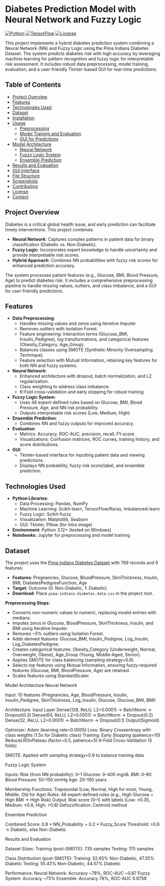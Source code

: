# Diabetes Prediction Model with Neural Network and Fuzzy Logic

[![Python](https://img.shields.io/badge/Python-3.12-blue.svg)](https://www.python.org/)
[![TensorFlow](https://img.shields.io/badge/TensorFlow-2.x-orange.svg)](https://www.tensorflow.org/)
[![License](https://img.shields.io/badge/License-MIT-green.svg)](LICENSE)

This project implements a hybrid diabetes prediction system combining a Neural Network (NN) and Fuzzy Logic using the Pima Indians Diabetes Dataset. The system predicts diabetes risk with high accuracy by leveraging machine learning for pattern recognition and fuzzy logic for interpretable risk assessment. It includes robust data preprocessing, model training, evaluation, and a user-friendly Tkinter-based GUI for real-time predictions.

## Table of Contents
- [Project Overview](#project-overview)
- [Features](#features)
- [Technologies Used](#technologies-used)
- [Dataset](#dataset)
- [Installation](#installation)
- [Usage](#usage)
  - [Preprocessing](#preprocessing)
  - [Model Training and Evaluation](#model-training-and-evaluation)
  - [GUI for Predictions](#gui-for-predictions)
- [Model Architecture](#model-architecture)
  - [Neural Network](#neural-network)
  - [Fuzzy Logic System](#fuzzy-logic-system)
  - [Ensemble Prediction](#ensemble-prediction)
- [Results and Evaluation](#results-and-evaluation)
- [GUI Interface](#gui-interface)
- [File Structure](#file-structure)
- [Screenshots](#screenshots)
- [Contributing](#contributing)
- [License](#license)
- [Contact](#contact)

## Project Overview
Diabetes is a critical global health issue, and early prediction can facilitate timely interventions. This project combines:
- **Neural Network**: Captures complex patterns in patient data for binary classification (Diabetic vs. Non-Diabetic).
- **Fuzzy Logic**: Incorporates expert knowledge to handle uncertainty and provide interpretable risk scores.
- **Hybrid Approach**: Combines NN probabilities with fuzzy risk scores for enhanced prediction accuracy.

The system processes patient features (e.g., Glucose, BMI, Blood Pressure, Age) to predict diabetes risk. It includes a comprehensive preprocessing pipeline to handle missing values, outliers, and class imbalance, and a GUI for user-friendly predictions.


## Features
- **Data Preprocessing**:
  - Handles missing values and zeros using Iterative Imputer.
  - Removes outliers with Isolation Forest.
  - Feature engineering: Interaction terms (Glucose_BMI, Insulin_Pedigree), log transformations, and categorical features (Obesity_Category, Age_Group).
  - Balances classes using SMOTE (Synthetic Minority Oversampling Technique).
  - Feature selection with Mutual Information, retaining key features for both NN and fuzzy systems.
- **Neural Network**:
  - Enhanced architecture with dropout, batch normalization, and L2 regularization.
  - Class weighting to address class imbalance.
  - K-Fold cross-validation and early stopping for robust training.
- **Fuzzy Logic System**:
  - Uses 48 expert-defined rules based on Glucose, BMI, Blood Pressure, Age, and NN risk probability.
  - Outputs interpretable risk scores (Low, Medium, High).
- **Ensemble Prediction**:
  - Combines NN and fuzzy outputs for improved accuracy.
- **Evaluation**:
  - Metrics: Accuracy, ROC-AUC, precision, recall, F1-score.
  - Visualizations: Confusion matrices, ROC curves, training history, and score distributions.
- **GUI**:
  - Tkinter-based interface for inputting patient data and viewing predictions.
  - Displays NN probability, fuzzy risk score/label, and ensemble prediction.

## Technologies Used
- **Python Libraries**:
  - Data Processing: Pandas, NumPy
  - Machine Learning: Scikit-learn, TensorFlow/Keras, Imbalanced-learn
  - Fuzzy Logic: Scikit-fuzzy
  - Visualization: Matplotlib, Seaborn
  - GUI: Tkinter, Pillow (for intro image)
- **Environment**: Python 3.12+ (tested on Windows)
- **Notebooks**: Jupyter for preprocessing and model training

## Dataset
The project uses the [Pima Indians Diabetes Dataset](https://www.kaggle.com/datasets/uciml/pima-indians-diabetes-database) with 769 records and 9 features:
- **Features**: Pregnancies, Glucose, BloodPressure, SkinThickness, Insulin, BMI, DiabetesPedigreeFunction, Age
- **Target**: Outcome (0: Non-Diabetic, 1: Diabetic)
- **Download**: Place `pima-indians-diabetes.data.csv` in the project root.

**Preprocessing Steps**:
- Converts non-numeric values to numeric, replacing invalid entries with medians.
- Imputes zeros in Glucose, BloodPressure, SkinThickness, Insulin, and BMI using Iterative Imputer.
- Removes ~5% outliers using Isolation Forest.
- Adds derived features: Glucose_BMI, Insulin_Pedigree, Log_Insulin, Log_DiabetesPedigree.
- Creates categorical features: Obesity_Category (Underweight, Normal, Overweight, Obese), Age_Group (Young, Middle-Aged, Senior).
- Applies SMOTE for class balancing (sampling strategy=0.8).
- Selects top features using Mutual Information, ensuring fuzzy-required features (Glucose, BMI, BloodPressure, Age) are retained.
- Scales features using StandardScaler.

Model Architecture
Neural Network

Input: 10 features (Pregnancies, Age, BloodPressure, Insulin, Insulin_Pedigree, SkinThickness, Log_Insulin, Glucose, Glucose_BMI, BMI)

Architecture:
Input Layer
Dense(128, ReLU, L2=0.0001) → BatchNorm → Dropout(0.3)
Dense(64, ReLU, L2=0.0001) → BatchNorm → Dropout(0.2)
Dense(32, ReLU, L2=0.0001) → BatchNorm → Dropout(0.1)
Output(Sigmoid)


Optimizer: Adam (learning rate=0.0005)
Loss: Binary Crossentropy with class weights (1.5x for Diabetic class)
Training:
Early Stopping (patience=10)
ReduceLROnPlateau (factor=0.5, patience=5)
K-Fold Cross-Validation (5 folds)


SMOTE: Applied with sampling strategy=0.9 to balance training data

Fuzzy Logic System

Inputs:
Risk (from NN probability): 0–1
Glucose: 0–400 mg/dL
BMI: 0–80
Blood Pressure: 50–150 mmHg
Age: 20–100 years


Membership Functions: Trapezoidal (Low, Normal, High for most; Young, Middle, Old for Age)
Rules: 48 expert-defined rules (e.g., High Glucose + High BMI → High Risk)
Output: Risk score (0–1) with labels (Low: ≤0.35, Medium: ≤0.8, High: >0.8)
Defuzzification: Centroid method

Ensemble Prediction

Combined Score: 0.8 * NN_Probability + 0.2 * Fuzzy_Score
Threshold: >0.6 → Diabetic, else Non-Diabetic

Results and Evaluation

Dataset Sizes:
Training (post-SMOTE): 735 samples
Testing: 175 samples


Class Distribution (post-SMOTE):
Training: 52.65% Non-Diabetic, 47.35% Diabetic
Testing: 55.43% Non-Diabetic, 44.57% Diabetic


Performance:
Neural Network: Accuracy ~78%, ROC-AUC ~0.87
Fuzzy System: Accuracy ~75%
Ensemble: Accuracy 78%, ROC-AUC 0.8759


